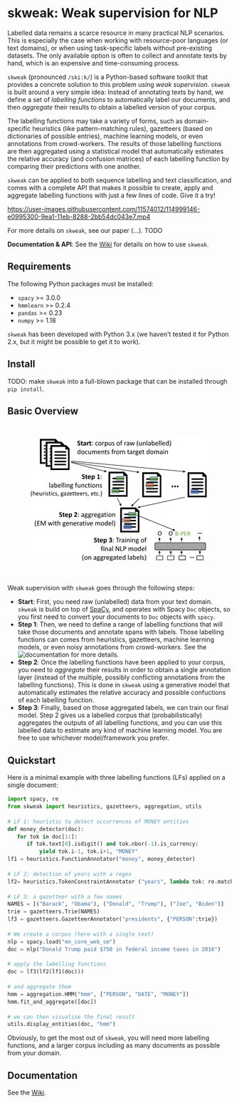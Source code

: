 # skweak: Weak supervision for NLP

Labelled data remains a scarce resource in many practical NLP scenarios. This is especially the case when working with resource-poor languages (or text domains), or when using task-specific labels without pre-existing datasets. The only available option is often to collect and annotate texts by hand, which is an expensive and time-consuming process. 

`skweak` (pronounced `/ski:k/`) is a Python-based software toolkit that provides a concrete solution to this problem using _weak supervision_. `skweak` is built around a very simple idea: Instead of annotating texts by hand, we define a set of _labelling functions_ to automatically label our documents, and then _aggregate_ their results to obtain a labelled version of your corpus. 

The labelling functions may take a variety of forms, such as domain-specific heuristics (like pattern-matching rules), gazetteers (based on dictionaries of possible entries), machine learning models, or even annotations from crowd-workers. The results of those labelling functions are then aggregated using a statistical model that automatically estimates the relative accuracy (and confusion matrices) of each labelling function by comparing their predictions with one another.

`skweak` can be applied to both sequence labelling and text classification, and comes with a complete API that makes it possible to create, apply and aggregate labelling functions with just a few lines of code. Give it a try!


https://user-images.githubusercontent.com/11574012/114999146-e0995300-9ea1-11eb-8288-2bb54dc043e7.mp4

For more details on `skweak`, see our paper (...). TODO

**Documentation & API**: See the [Wiki](https://github.com/NorskRegnesentral/skweak/wiki) for details on how to use `skweak`. 

## Requirements

The following Python packages must be installed:
- `spacy` >= 3.0.0
- `hmmlearn` >= 0.2.4
- `pandas` >= 0.23
- `numpy` >= 1.18

`skweak` has been developed with Python 3.x (we haven't tested it for Python 2.x, but it might be possible to get it to work).

## Install

TODO: make `skweak` into a full-blown package that can be installed through `pip install`. 

## Basic Overview

<br>
<p align="center">
   <img alt="Overview of skweak" src="https://raw.githubusercontent.com/NorskRegnesentral/skweak/main/data/skweak_procedure.png"/>
</p><br>

Weak supervision with `skweak` goes through the following steps:
- **Start**: First, you need raw (unlabelled) data from your text domain. `skweak` is build on top of [SpaCy](http://www.spacy.io), and operates with Spacy `Doc` objects, so you first need to convert your documents to `Doc` objects with `spacy`.
- **Step 1**: Then, we need to define a range of labelling functions that will take those documents and annotate spans with labels. Those labelling functions can comes from heuristics, gazetteers, machine learning models, or even noisy annotations from crowd-workers. See the ![documentation](https://github.com/NorskRegnesentral/skweak/wiki) for more details. 
- **Step 2**: Once the labelling functions have been applied to your corpus, you need to _aggregate_ their results in order to obtain a single annotation layer (instead of the multiple, possibly conflicting annotations from the labelling functions). This is done in `skweak` using a generative model that automatically estimates the relative accuracy and possible confuctions of each labelling function. 
- **Step 3**: Finally, based on those aggregated labels, we can train our final model. Step 2 gives us a labelled corpus that (probabilistically) aggregates the outputs of all labelling functions, and you can use this labelled data to estimate any kind of machine learning model. You are free to use whichever model/framework you prefer. 

## Quickstart

Here is a minimal example with three labelling functions (LFs) applied on a single document:

```python
import spacy, re
from skweak import heuristics, gazetteers, aggregation, utils

# LF 1: heuristic to detect occurrences of MONEY entities
def money_detector(doc):
   for tok in doc[1:]:
      if tok.text[0].isdigit() and tok.nbor(-1).is_currency:
          yield tok.i-1, tok.i+1, "MONEY"
lf1 = heuristics.FunctionAnnotator("money", money_detector)

# LF 2: detection of years with a regex
lf2= heuristics.TokenConstraintAnnotator ("years", lambda tok: re.match("(19|20)\d{2}$", tok.text), "DATE")

# LF 3: a gazetteer with a few names
NAMES = [("Barack", "Obama"), ("Donald", "Trump"), ("Joe", "Biden")]
trie = gazetteers.Trie(NAMES)
lf3 = gazetteers.GazetteerAnnotator("presidents", {"PERSON":trie})

# We create a corpus (here with a single text)
nlp = spacy.load("en_core_web_sm")
doc = nlp("Donald Trump paid $750 in federal income taxes in 2016")

# apply the labelling functions
doc = lf3(lf2(lf1(doc)))

# and aggregate them
hmm = aggregation.HMM("hmm", ["PERSON", "DATE", "MONEY"])
hmm.fit_and_aggregate([doc])

# we can then visualise the final result
utils.display_entities(doc, "hmm")
```

Obviously, to get the most out of `skweak`, you will need more labelling functions, and a larger corpus including as many documents as possible from your domain. 

## Documentation

See the [Wiki](https://github.com/NorskRegnesentral/skweak/wiki). 
